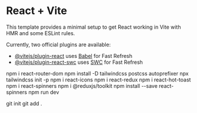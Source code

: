 # React + Vite

This template provides a minimal setup to get React working in Vite with HMR and some ESLint rules.

Currently, two official plugins are available:

- [@vitejs/plugin-react](https://github.com/vitejs/vite-plugin-react/blob/main/packages/plugin-react/README.md) uses [Babel](https://babeljs.io/) for Fast Refresh
- [@vitejs/plugin-react-swc](https://github.com/vitejs/vite-plugin-react-swc) uses [SWC](https://swc.rs/) for Fast Refresh


npm i react-router-dom
npm install -D tailwindcss postcss autoprefixer
npx tailwindcss init -p
npm i react-icons
npm i react-redux
npm i react-hot-toast
npm i react-spinners
npm i @reduxjs/toolkit
npm install --save react-spinners
npm run dev


git init
git add .